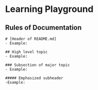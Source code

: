 # Learning Playground

## Rules of Documentation

```
# [Header of README.md]
- Example:

## High level topic
- Example:

### Subsection of major topic
- Example:

##### Emphasized subheader
-Example:
```
